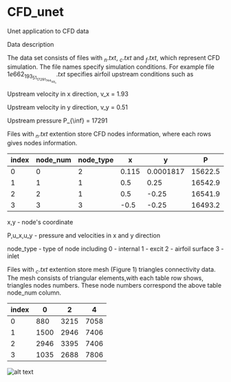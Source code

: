 # CFD_unet
Unet application to CFD data


Data description 

The data set consists of files with $_n.txt$, $_c.txt$ and $_f.txt$, which represent CFD simulation.
The file names specify simulation conditions.
For example file $1e662_193_51_17291_744_149_n.txt$ specifies airfoil upstream conditions such as 

Upstream velocity in x direction, v_x = 1.93

Upstream velocity in y direction, v_y = 0.51

Upstream pressure                 P_{\inf} = 17291


Files with $_n.txt$ extention store CFD nodes information, where each rows gives nodes information.

|index|node\_num|node\_type|x|y|P|u\_x|u\_y|cav|
|---|---|---|---|---|---|---|---|---|
|0|0|2|0\.115|0\.0001817|15622\.5|0\.0|0\.0|1\.0|
|1|1|1|0\.5|0\.25|16542\.9|1\.97403|-0\.33367|1\.0|
|2|2|1|0\.5|-0\.25|16541\.9|1\.95862|-0\.315459|1\.0|
|3|3|3|-0\.5|-0\.25|16493\.2|1\.97203|-0\.333595|1\.0|

x,y       - node's coordinate 

P,u_x,u_y - pressure and velocities in x and y direction

node_type - type of node including 
   0 - internal 
   1 - excit 
   2 - airfoil surface 
   3 - inlet

Files with $_c.txt$ extention store mesh (Figure 1) triangles connectivity data. 
The mesh consists of triangular elements,with each table row shows, triangles nodes numbers.
These node numbers correspond the above table node_num column. 


|index|0|2|4|
|---|---|---|---|
|0|880|3215|7058|
|1|1500|2946|7406|
|2|2946|3395|7406|
|3|1035|2688|7806|



![alt text](https://github.com/[username]/[reponame]/blob/[branch]/image.jpg?raw=true)


